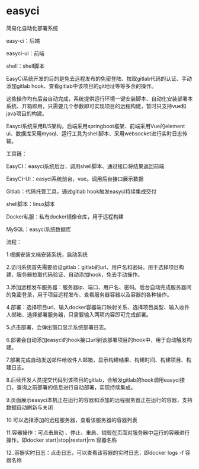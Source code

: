 # easyci
简易化自动化部署系统

easy-ci：后端

easyci-ui：前端

shell：shell脚本

  EasyCi系统开发的目的是免去远程发布的免密登陆、拉取gitlab代码的认证、手动添加gitlab hook、查看gitlab中该项目的git地址等等多余的操作。
	
  这些操作均有后台自动完成，系统提供运行环境一键安装脚本、自动化安装部署本系统、开箱即用，只需要几个参数即可实现项目的远程构建，暂时只支持vue和java项目的构建。
	
  Easyci系统采用B/S架构，后端采用springboot框架、前端采用Vue的element ui、数据库采用mysql、运行工具为shell脚本、采用websocket进行实时日志传输。
 
工具链：

EasyCI：easyci系统后台，调用shell脚本、通过接口将结果返回前端

EasyCI-UI：easyci系统前台，vue。调用后台接口展示数据

Gitlab：代码托管工具，通过gitlab hook触发easyci持续集成交付

shell脚本：linux脚本

Docker私服：私有docker镜像仓库，用于远程构建

MySQL：easyci系统数据库

流程：

1.根据安装文档安装系统，启动系统

2.访问系统首先需要验证gitlab：gitlab的url、用户名和密码。用于选择项目构建、服务器拉取代码验证、自动添加hook，免去手动操作。

3.添加远程发布服务器：服务器ip、端口、用户名、密码。后台自动完成服务器间的免密登录，用于项目远程发布、查看服务器容器以及容器的各种操作。

4.部署：选择项目url、输入docker容器端口映射关系、选择项目类型、输入收件人邮箱、选择部署服务器，只需要输入两项内容即可完成部署。

5.点击部署，会弹出窗口显示系统部署日志。

6.部署会自动添加easyci的hook接口url到该部署项目的hook中，用于自动触发构建。

7.部署完成自动发送邮件给收件人邮箱，显示构建结果、构建时间、构建项目、构建日志。

8.后续开发人员提交代码到该项目的gitlab，会触发gitlab的hook调用easyci接口，查询之前部署的信息进行自动部署，实现持续集成。

9.页面展示easyci本机正在运行的容器和添加的远程服务器正在运行的容器，支持数据自动刷新与关闭

10.可以选择添加的远程服务器，查看该服务器的容器列表

11.容器操作：可点击启动  、停止、重启、销毁在页面对服务器中运行的容器进行操作，即docker  start|stop|restart|rm 容器名称

12..容器实时日志：点击日志，可以查看该容器的实时日志，即docker logs -f 容器名称
